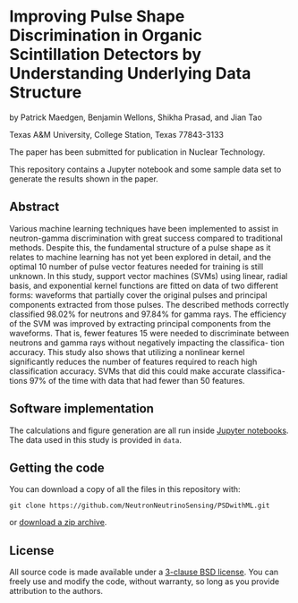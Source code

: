 
# Improving Pulse Shape Discrimination in Organic Scintillation Detectors by Understanding Underlying Data Structure

by Patrick Maedgen, Benjamin Wellons, Shikha Prasad, and Jian Tao

Texas A&M University, College Station, Texas 77843-3133

The paper has been submitted for publication in Nuclear Technology.

This repository contains a Jupyter notebook and some sample data set to generate the results shown in the paper.


## Abstract

Various machine learning techniques have been implemented to assist in neutron-gamma
discrimination with great success compared to traditional methods. Despite this, the fundamental structure
of a pulse shape as it relates to machine learning has not yet been explored in detail, and the optimal
10 number of pulse vector features needed for training is still unknown. In this study, support vector machines
(SVMs) using linear, radial basis, and exponential kernel functions are fitted on data of two different forms:
waveforms that partially cover the original pulses and principal components extracted from those pulses.
The described methods correctly classified 98.02% for neutrons and 97.84% for gamma rays. The efficiency
of the SVM was improved by extracting principal components from the waveforms. That is, fewer features
15 were needed to discriminate between neutrons and gamma rays without negatively impacting the classifica-
tion accuracy. This study also shows that utilizing a nonlinear kernel significantly reduces the number of
features required to reach high classification accuracy. SVMs that did this could make accurate classifica-
tions 97% of the time with data that had fewer than 50 features.


## Software implementation

The calculations and figure generation are all run inside [Jupyter notebooks](http://jupyter.org/). 
The data used in this study is provided in `data`.


## Getting the code

You can download a copy of all the files in this repository with:

    git clone https://github.com/NeutronNeutrinoSensing/PSDwithML.git

or [download a zip archive](https://github.com/NeutronNeutrinoSensing/PSDwithML/archive/refs/heads/main.zip).

## License

All source code is made available under a [3-clause BSD license](https://opensource.org/licenses/BSD-3-Clause). You can freely
use and modify the code, without warranty, so long as you provide attribution to the authors.

